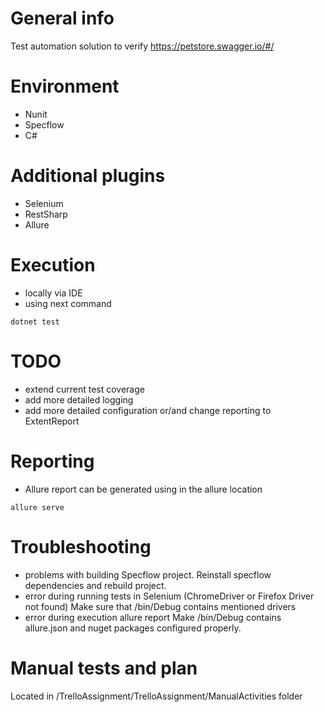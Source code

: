 ﻿# General info
Test automation solution to verify https://petstore.swagger.io/#/

# Environment
* Nunit
* Specflow
* C#

# Additional plugins 
* Selenium
* RestSharp
* Allure

# Execution
* locally via IDE
* using next command
```
dotnet test
```

# TODO
* extend current test coverage
* add more detailed logging
* add more detailed configuration or/and change reporting to ExtentReport

# Reporting
* Allure report can be generated using in the allure location
```
allure serve
```

# Troubleshooting
- problems with building Specflow project.
Reinstall specflow dependencies and rebuild project.
- error during running tests in Selenium (ChromeDriver or Firefox Driver not found)
Make sure that /bin/Debug contains mentioned drivers
- error during execution allure report
Make /bin/Debug contains allure.json and nuget packages configured properly.

# Manual tests and plan
Located in /TrelloAssignment/TrelloAssignment/ManualActivities folder